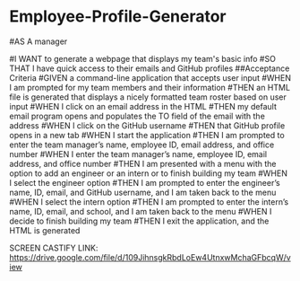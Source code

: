 # Employee-Profile-Generator

#AS A manager

#I WANT to generate a webpage that displays my team's basic info
#SO THAT I have quick access to their emails and GitHub profiles
##Acceptance Criteria
#GIVEN a command-line application that accepts user input
#WHEN I am prompted for my team members and their information
#THEN an HTML file is generated that displays a nicely formatted team roster based on user input
#WHEN I click on an email address in the HTML
#THEN my default email program opens and populates the TO field of the email with the address
#WHEN I click on the GitHub username
#THEN that GitHub profile opens in a new tab
#WHEN I start the application
#THEN I am prompted to enter the team manager’s name, employee ID, email address, and office number
#WHEN I enter the team manager’s name, employee ID, email address, and office number
#THEN I am presented with a menu with the option to add an engineer or an intern or to finish building my team
#WHEN I select the engineer option
#THEN I am prompted to enter the engineer’s name, ID, email, and GitHub username, and I am taken back to the menu
#WHEN I select the intern option
#THEN I am prompted to enter the intern’s name, ID, email, and school, and I am taken back to the menu
#WHEN I decide to finish building my team
#THEN I exit the application, and the HTML is generated

SCREEN CASTIFY LINK: https://drive.google.com/file/d/109JihnsgkRbdLoEw4UtnxwMchaGFbcqW/view
